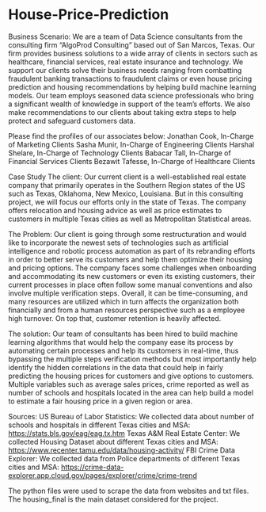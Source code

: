 # House-Price-Prediction

Business Scenario:
We are a team of Data Science consultants from the consulting firm “AlgoProd Consulting” based out of San Marcos, Texas. 
Our firm provides business solutions to a wide array of clients in sectors such as healthcare, financial services, real estate insurance and technology. 
We support our clients solve their business needs ranging from combatting fraudulent banking transactions to fraudulent claims or even house pricing prediction and 
housing recommendations by helping build machine learning models. 
Our team employs seasoned data science professionals who bring a significant wealth of knowledge in support of the team’s efforts. 
We also make recommendations to our clients about taking extra steps to help protect and safeguard customers data. 

Please find the profiles of our associates below:
Jonathan Cook, In-Charge of Marketing Clients 
Sasha Munir, In-Charge of Engineering Clients
Harshal Shelare, In-Charge of Technology Clients
Babacar Tall, In-Charge of Financial Services Clients
Bezawit Tafesse, In-Charge of Healthcare Clients

Case Study
The client:
Our current client is a well-established real estate company that primarily operates in the Southern Region states of the US such as Texas, Oklahoma, New Mexico, 
Louisiana. 
But in this consulting project, we will focus our efforts only in the state of Texas. 
The company offers relocation and housing advice as well as price estimates to customers in multiple Texas cities as well as Metropolitan Statistical areas. 

The Problem:
Our client is going through some restructuration and would like to incorporate the newest sets of technologies such as artificial intelligence and robotic process 
automation as part of its rebranding efforts in order to better serve its customers and help them optimize their housing and pricing options. 
The company faces some challenges when onboarding and accommodating its new customers or even its existing customers, their current processes in place often follow 
some manual conventions and also involve multiple verification steps. 
Overall, it can be time-consuming, and many resources are utilized which in turn affects the organization both financially and from a human resources perspective 
such as a employee high turnover. 
On top that, customer retention is heavily affected.

The solution:
Our team of consultants has been hired to build machine learning algorithms that would help the company ease its process by automating certain processes and help 
its customers in real-time, thus bypassing the multiple steps verification methods but most importantly help identify the hidden correlations in the data that 
could help in fairly predicting the housing prices for customers and give options to customers. 
Multiple variables such as average sales prices, crime reported as well as number of schools and hospitals located in the area can help build a model to estimate 
a fair housing price in a given region or area.

Sources:
US Bureau of Labor Statistics: We collected data about number of schools and hospitals in different Texas cities and MSA: https://stats.bls.gov/eag/eag.tx.htm
Texas A&M Real Estate Center: We collected Housing Dataset about different Texas cities and MSA: https://www.recenter.tamu.edu/data/housing-activity/
FBI Crime Data Explorer: We collected data from Police departments of different Texas cities and MSA: https://crime-data-explorer.app.cloud.gov/pages/explorer/crime/crime-trend



The python files were used to scrape the data from websites and txt files.
The housing_final is the main dataset considered for the project.
